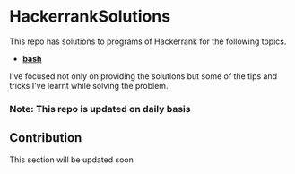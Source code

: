 # HackerrankSolutions

This repo has solutions to programs of Hackerrank for the following topics.

- **[bash](./bash)**
  
I've focused not only on providing the solutions but some of the tips and tricks I've learnt while solving the problem.


### Note: This repo is updated on daily basis

## Contribution

This section will be updated soon